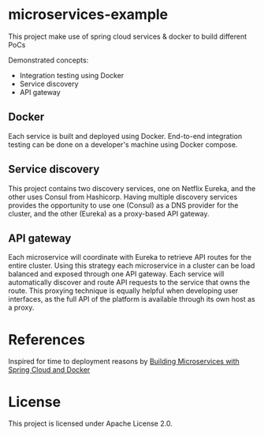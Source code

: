 # microservices-example
This project make use of spring cloud services &amp; docker to build different PoCs

Demonstrated concepts:

* Integration testing using Docker
* Service discovery
* API gateway

## Docker

Each service is built and deployed using Docker. End-to-end integration testing can be done on a developer's machine using Docker compose.

## Service discovery

This project contains two discovery services, one on Netflix Eureka, and the other uses Consul from Hashicorp. Having multiple discovery services provides the opportunity to use one (Consul) as a DNS provider for the cluster, and the other (Eureka) as a proxy-based API gateway.

## API gateway

Each microservice will coordinate with Eureka to retrieve API routes for the entire cluster. Using this strategy each microservice in a cluster can be load balanced and exposed through one API gateway. Each service will automatically discover and route API requests to the service that owns the route. This proxying technique is equally helpful when developing user interfaces, as the full API of the platform is available through its own host as a proxy.

# References

Inspired for time to deployment reasons by [Building Microservices with Spring Cloud and Docker](http://www.kennybastani.com/2015/07/spring-cloud-docker-microservices.html)

# License

This project is licensed under Apache License 2.0.

